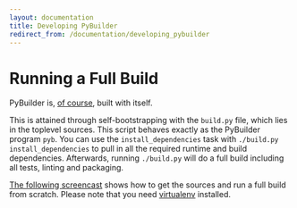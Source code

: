 ```yaml
---
layout: documentation
title: Developing PyBuilder
redirect_from: /documentation/developing_pybuilder
---
```


# Running a Full Build
PyBuilder is, [of course](http://en.wikipedia.org/wiki/Eating_your_own_dog_food), built with itself.

This is attained through self-bootstrapping with the `build.py` file, which lies in the toplevel sources.
This script behaves exactly as the PyBuilder program `pyb`.
You can use the `install_dependencies` task with `./build.py install_dependencies` to pull in all the required runtime and build dependencies.
Afterwards, running `./build.py` will do a full build including all tests, linting and packaging.

[The following screencast](https://asciinema.org/a/8811) shows how to get the sources and run a full build from scratch. Please note that you need [virtualenv](http://www.virtualenv.org/en/latest/) installed.
